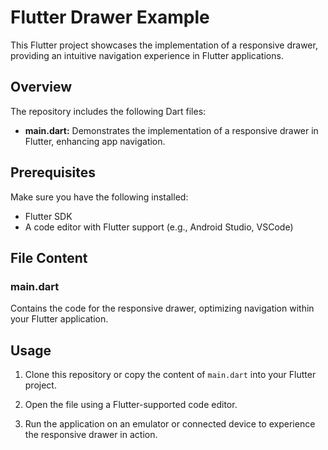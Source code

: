 # Flutter Drawer Example

This Flutter project showcases the implementation of a responsive drawer, providing an intuitive navigation experience in Flutter applications.

## Overview

The repository includes the following Dart files:

- **main.dart:** Demonstrates the implementation of a responsive drawer in Flutter, enhancing app navigation.

## Prerequisites

Make sure you have the following installed:

- Flutter SDK
- A code editor with Flutter support (e.g., Android Studio, VSCode)

## File Content

### main.dart

Contains the code for the responsive drawer, optimizing navigation within your Flutter application.

## Usage

1. Clone this repository or copy the content of `main.dart` into your Flutter project.
   
2. Open the file using a Flutter-supported code editor.

3. Run the application on an emulator or connected device to experience the responsive drawer in action.


